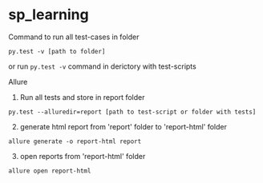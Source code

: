 # sp_learning

Command to run all test-cases in folder

``` 
py.test -v [path to folder]
```
or run ```py.test -v``` command in derictory with test-scripts 



Allure
1. Run all tests and store in report folder
```
py.test --alluredir=report [path to test-script or folder with tests]
```

2. generate html report from 'report' folder to 'report-html' folder
```
allure generate -o report-html report
```
3. open reports from 'report-html' folder
```
allure open report-html
```
